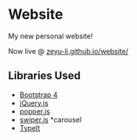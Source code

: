 # Website

My new personal website!

Now live @ [zeyu-li.github.io/website/](https://zeyu-li.github.io/website/)

## Libraries Used

* [Bootstrap 4](https://getbootstrap.com/)
* [jQuery.js](https://jquery.com)
* [popper.js](https://popper.js.org/)
* [swiper.js](https://idangero.us/swiper/) *carousel
* [TypeIt](https://typeitjs.com/)